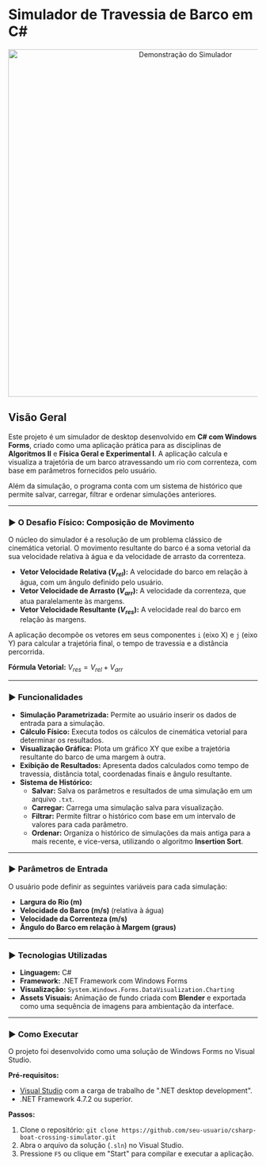 # Simulador de Travessia de Barco em C#

<p align="center">
  <img src="VOU COLOCAR O GIF AQUI" alt="Demonstração do Simulador" width="700"/>
</p>

## Visão Geral

Este projeto é um simulador de desktop desenvolvido em **C# com Windows Forms**, criado como uma aplicação prática para as disciplinas de **Algoritmos II** e **Física Geral e Experimental I**. A aplicação calcula e visualiza a trajetória de um barco atravessando um rio com correnteza, com base em parâmetros fornecidos pelo usuário.

Além da simulação, o programa conta com um sistema de histórico que permite salvar, carregar, filtrar e ordenar simulações anteriores.

---

### ► O Desafio Físico: Composição de Movimento

O núcleo do simulador é a resolução de um problema clássico de cinemática vetorial. O movimento resultante do barco é a soma vetorial da sua velocidade relativa à água e da velocidade de arrasto da correnteza.

- **Vetor Velocidade Relativa ($V_{rel}$):** A velocidade do barco em relação à água, com um ângulo definido pelo usuário.
- **Vetor Velocidade de Arrasto ($V_{arr}$):** A velocidade da correnteza, que atua paralelamente às margens.
- **Vetor Velocidade Resultante ($V_{res}$):** A velocidade real do barco em relação às margens.

A aplicação decompõe os vetores em seus componentes `i` (eixo X) e `j` (eixo Y) para calcular a trajetória final, o tempo de travessia e a distância percorrida.

**Fórmula Vetorial:** $V_{res} = V_{rel} + V_{arr}$

---

### ► Funcionalidades

- **Simulação Parametrizada:** Permite ao usuário inserir os dados de entrada para a simulação.
- **Cálculo Físico:** Executa todos os cálculos de cinemática vetorial para determinar os resultados.
- **Visualização Gráfica:** Plota um gráfico XY que exibe a trajetória resultante do barco de uma margem à outra.
- **Exibição de Resultados:** Apresenta dados calculados como tempo de travessia, distância total, coordenadas finais e ângulo resultante.
- **Sistema de Histórico:**
    - **Salvar:** Salva os parâmetros e resultados de uma simulação em um arquivo `.txt`.
    - **Carregar:** Carrega uma simulação salva para visualização.
    - **Filtrar:** Permite filtrar o histórico com base em um intervalo de valores para cada parâmetro.
    - **Ordenar:** Organiza o histórico de simulações da mais antiga para a mais recente, e vice-versa, utilizando o algoritmo **Insertion Sort**.

---

### ► Parâmetros de Entrada

O usuário pode definir as seguintes variáveis para cada simulação:
- **Largura do Rio (m)**
- **Velocidade do Barco (m/s)** (relativa à água)
- **Velocidade da Correnteza (m/s)**
- **Ângulo do Barco em relação à Margem (graus)**

---

### ► Tecnologias Utilizadas

- **Linguagem:** C#
- **Framework:** .NET Framework com Windows Forms
- **Visualização:** `System.Windows.Forms.DataVisualization.Charting`
- **Assets Visuais:** Animação de fundo criada com **Blender** e exportada como uma sequência de imagens para ambientação da interface.

---

### ► Como Executar

O projeto foi desenvolvido como uma solução de Windows Forms no Visual Studio.

**Pré-requisitos:**
- [Visual Studio](https://visualstudio.microsoft.com/) com a carga de trabalho de ".NET desktop development".
- .NET Framework 4.7.2 ou superior.

**Passos:**
1.  Clone o repositório: `git clone https://github.com/seu-usuario/csharp-boat-crossing-simulator.git`
2.  Abra o arquivo da solução (`.sln`) no Visual Studio.
3.  Pressione `F5` ou clique em "Start" para compilar e executar a aplicação.
